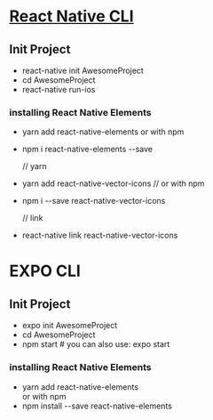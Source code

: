 # [React Native CLI](https://facebook.github.io/react-native/docs/getting-started)

## Init Project
- react-native init AwesomeProject
- cd AwesomeProject
- react-native run-ios

### installing React Native Elements
- yarn add react-native-elements
  or with npm
- npm i react-native-elements --save

  // yarn
- yarn add react-native-vector-icons
  // or with npm
- npm i --save react-native-vector-icons

   // link
- react-native link react-native-vector-icons


# EXPO CLI

## Init Project
- expo init AwesomeProject
- cd AwesomeProject
- npm start # you can also use: expo start

### installing React Native Elements
- yarn add react-native-elements  
  or with npm  
- npm install --save react-native-elements  
 
